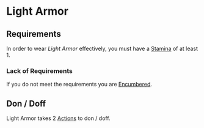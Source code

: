 # Light Armor

## Requirements

In order to wear *Light Armor* effectively, you must have a [Stamina](../../Player%20Characters/Attributes/Stamina.md) of at least 1.

### Lack of Requirements

If you do not meet the requirements you are [Encumbered](../../Game%20Procedures/Conditions/Encumbered.md).

## Don / Doff

Light Armor takes 2 [Actions](../../Game%20Procedures/Core%20Procedures/Action.md) to don / doff.
